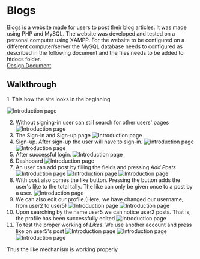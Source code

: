 # Blogs
Blogs is a website made for users to post their blog articles.
It was made using PHP and MySQL. 
The website was developed and tested on a personal computer using XAMPP.
For the website to be configured on a different computer/server the MySQL database needs to configured as described in the following document and the files needs to be added to htdocs folder.
<br><a href="https://github.com/rbn15/Blog/blob/master/design_document.docx?raw=true">Design Document</a>


<h2>Walkthrough</h2>
1.  This how the site looks in the beginning 

![Introduction page](https://github.com/rbn15/Blog/blob/master/Screenshot%20(159).png?raw=true)

2.  Without signing-in user can still search for other users' pages 
![Introduction page](https://github.com/rbn15/Blog/blob/master/Screenshot%20(160).png?raw=true)
3.  The Sign-in and Sign-up page
![Introduction page](https://github.com/rbn15/Blog/blob/master/Screenshot%20(162).png?raw=true)
4.   Sign-up. After sign-up the user will have to sign-in.
![Introduction page](https://github.com/rbn15/Blog/blob/master/Screenshot%20(163).png?raw=true)
![Introduction page](https://github.com/rbn15/Blog/blob/master/Screenshot%20(164).png?raw=true)
5. After successful login.
![Introduction page](https://github.com/rbn15/Blog/blob/master/Screenshot%20(165).png?raw=true)
6.  Dashboard
![Introduction page](https://github.com/rbn15/Blog/blob/master/Screenshot%20(166).png?raw=true)
7.  An user can add post by filling the fields and pressing *Add Posts*
![Introduction page](https://github.com/rbn15/Blog/blob/master/Screenshot%20(167).png?raw=true)
![Introduction page](https://github.com/rbn15/Blog/blob/master/Screenshot%20(168).png?raw=true)
![Introduction page](https://github.com/rbn15/Blog/blob/master/Screenshot%20(169).png?raw=true)
8.  With post also comes the like button. Pressing the button adds the user's like to the total tally. The like can only be given once to a post by a user.
![Introduction page](https://github.com/rbn15/Blog/blob/master/Screenshot%20(170).png?raw=true)
9.  We can also edit our profile.(Here, we have changed our username, from user2 to user5)
![Introduction page](https://github.com/rbn15/Blog/blob/master/Screenshot%20(171).png?raw=true)
![Introduction page](https://github.com/rbn15/Blog/blob/master/Screenshot%20(172).png?raw=true)
10. Upon searching by the name user5 we can notice user2 posts. That is, the profile has been successfully edited
![Introduction page](https://github.com/rbn15/Blog/blob/master/Screenshot%20(173).png?raw=true)
11. To test the proper working of *Likes*. We use another account and press like on user5's post
![Introduction page](https://github.com/rbn15/Blog/blob/master/Screenshot%20(174).png?raw=true)
![Introduction page](https://github.com/rbn15/Blog/blob/master/Screenshot%20(175).png?raw=true)
![Introduction page](https://github.com/rbn15/Blog/blob/master/Screenshot%20(176).png?raw=true)

Thus the like mechanism is working properly

